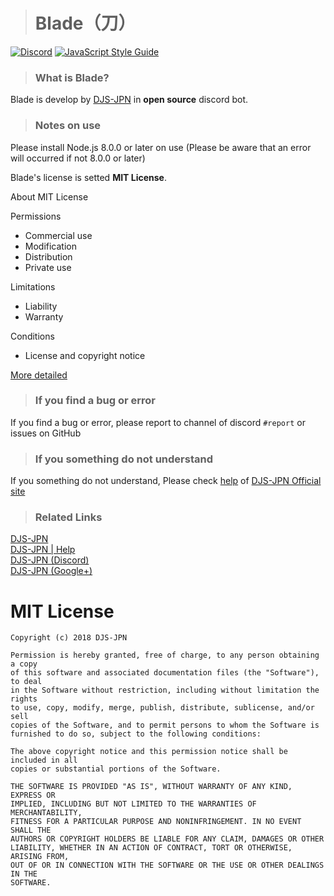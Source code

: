 > # Blade（刀）

[![Discord](https://discordapp.com/api/guilds/391390986770710528/embed.png)](https://discord.gg/DbTpjXV)
[![JavaScript Style Guide](https://img.shields.io/badge/code_style-standard-brightgreen.svg)](https://standardjs.com)

> ### What is Blade?

Blade is develop by [DJS-JPN](https://djs-jpn.ga) in **open source** discord bot.

> ### Notes on use

Please install Node.js 8.0.0 or later on use (Please be aware that an error will occurred if not 8.0.0 or later)

Blade's license is setted **MIT License**.

About MIT License

Permissions
*   Commercial use
*   Modification
*   Distribution
*   Private use

Limitations
*   Liability
*   Warranty

Conditions
*   License and copyright notice

[More detailed](https://en.wikipedia.org/wiki/MIT_License)

> ### If you find a bug or error

If you find a bug or error, please report to channel of discord `#report` or issues on GitHub

> ### If you something do not understand

If you something do not understand, Please check [help](https://djs-jpn.ga/help) of [DJS-JPN Official site](https://djs-jpn.ga)

> ### Related Links

[DJS-JPN](https://djs-jpn.ga)<br>
[DJS-JPN | Help](https://djs-jpn.ga/help)<br>
[DJS-JPN (Discord)](https://discord.gg/DbTpjXV)<br>
[DJS-JPN (Google+)](https://plus.google.com/communities/102065506910522266374)

# MIT License

```
Copyright (c) 2018 DJS-JPN

Permission is hereby granted, free of charge, to any person obtaining a copy
of this software and associated documentation files (the "Software"), to deal
in the Software without restriction, including without limitation the rights
to use, copy, modify, merge, publish, distribute, sublicense, and/or sell
copies of the Software, and to permit persons to whom the Software is
furnished to do so, subject to the following conditions:

The above copyright notice and this permission notice shall be included in all
copies or substantial portions of the Software.

THE SOFTWARE IS PROVIDED "AS IS", WITHOUT WARRANTY OF ANY KIND, EXPRESS OR
IMPLIED, INCLUDING BUT NOT LIMITED TO THE WARRANTIES OF MERCHANTABILITY,
FITNESS FOR A PARTICULAR PURPOSE AND NONINFRINGEMENT. IN NO EVENT SHALL THE
AUTHORS OR COPYRIGHT HOLDERS BE LIABLE FOR ANY CLAIM, DAMAGES OR OTHER
LIABILITY, WHETHER IN AN ACTION OF CONTRACT, TORT OR OTHERWISE, ARISING FROM,
OUT OF OR IN CONNECTION WITH THE SOFTWARE OR THE USE OR OTHER DEALINGS IN THE
SOFTWARE.
```
